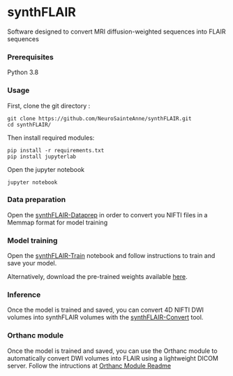 # synthFLAIR
Software designed to convert MRI diffusion-weighted sequences into FLAIR sequences

### Prerequisites
Python 3.8

### Usage
First, clone the git directory :

```
git clone https://github.com/NeuroSainteAnne/synthFLAIR.git
cd synthFLAIR/
```

Then install required modules:

```
pip install -r requirements.txt
pip install jupyterlab
```

Open the jupyter notebook

```
jupyter notebook
```

### Data preparation

Open the [synthFLAIR-Dataprep](synthFLAIR-Dataprep.ipynb) in order to convert you NIFTI files in a Memmap format for model training

### Model training

Open the [synthFLAIR-Train](synthFLAIR-Train.ipynb) notebook and follow instructions to train and save your model.

Alternatively, download the pre-trained weights available [here](https://github.com/NeuroSainteAnne/synthFLAIR/releases/tag/1.0).

### Inference

Once the model is trained and saved, you can convert 4D NIFTI DWI volumes into synthFLAIR volumes with the [synthFLAIR-Convert](synthFLAIR-Convert.ipynb) tool.

### Orthanc module

Once the model is trained and saved, you can use the Orthanc module to automatically convert DWI volumes into FLAIR using a lightweight DICOM server.
Follow the intructions at [Orthanc Module Readme](orthanc_module/README.md)
